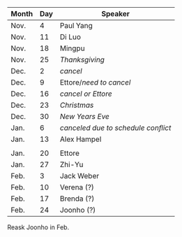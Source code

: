 Month | Day|  Speaker
------|----|--------------
Nov.  |  4 |  Paul Yang
Nov.  | 11 |  Di Luo
Nov.  | 18 |  Mingpu
Nov.  | 25 |  _Thanksgiving_
Dec.  |  2 |  _cancel_
Dec.  |  9 |  Ettore/_need to cancel_
Dec.  | 16 |  _cancel or Ettore_
Dec.  | 23 |  _Christmas_
Dec.  | 30 |  _New Years Eve_
Jan.  |  6 |  _canceled due to schedule conflict_
Jan.  | 13 |  Alex Hampel
 | | 
Jan.  | 20 |  Ettore
Jan.  | 27 |  Zhi-Yu
Feb.  |  3 |  Jack Weber
Feb.  | 10 |  Verena (?)
Feb.  | 17 |  Brenda (?)
Feb.  | 24 |  Joonho (?)

Reask Joonho in Feb. 
